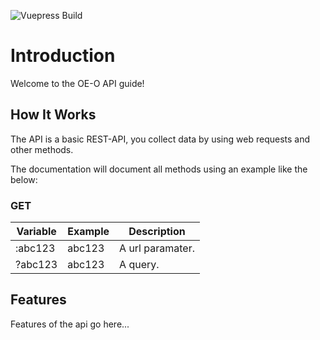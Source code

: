 ![Vuepress Build](https://github.com/OE-O/Documentation/workflows/Vuepress%20Build/badge.svg)

# Introduction
Welcome to the OE-O API guide!
## How It Works
The API is a basic REST-API, you collect data by using web requests and other methods.

The documentation will document all methods using an example like the below:

### GET

<RouteHighlighter method="GET" route="/this/is/a/fake/route/:abc123?abc123="/> 

| Variable  | Example 	| Description      	|
|---------	|---------	|------------------	|
| :abc123 	| abc123  	| A url paramater. 	|
| ?abc123 	| abc123  	| A query.         	|



## Features
Features of the api go here...
